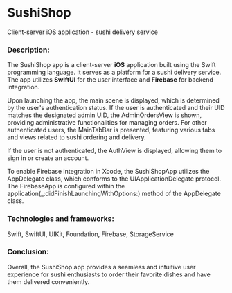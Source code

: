 # SushiShop
Сlient-server iOS application - sushi delivery service

<h3><strong>Description:</strong></h3>
<p>The SushiShop app is a client-server <strong>iOS</strong> application built using the Swift programming language. It serves as a platform for a sushi delivery service. The app utilizes <strong>SwiftUI</strong> for the user interface and <strong>Firebase</strong> for backend integration.</p>
<p>Upon launching the app, the main scene is displayed, which is determined by the user's authentication status. If the user is authenticated and their UID matches the designated admin UID, the AdminOrdersView is shown, providing administrative functionalities for managing orders. For other authenticated users, the MainTabBar is presented, featuring various tabs and views related to sushi ordering and delivery.</p>
<p>If the user is not authenticated, the AuthView is displayed, allowing them to sign in or create an account.</p>
<p>To enable Firebase integration in Xcode, the SushiShopApp utilizes the AppDelegate class, which conforms to the UIApplicationDelegate protocol. The FirebaseApp is configured within the application(_:didFinishLaunchingWithOptions:) method of the AppDelegate class.</p>
<h3 class="_04xlpA direction-ltr align-start para-style-body"><strong><span class="WdYUQQ text-decoration-none text-strikethrough-none">Technologies and frameworks:</span></strong></h3>
<p class="_04xlpA direction-ltr align-start para-style-body"><span class="WdYUQQ text-decoration-none text-strikethrough-none">Swift, SwiftUI, UIKit, Foundation, Firebase, StorageService</span></p>
<h3><span class="WdYUQQ text-decoration-none text-strikethrough-none"><strong>Conclusion</strong>:</span></h3>
<p>Overall, the SushiShop app provides a seamless and intuitive user experience for sushi enthusiasts to order their favorite dishes and have them delivered conveniently.</p>
